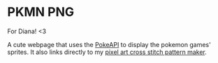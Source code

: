 # PKMN PNG
For Diana! <3

A cute webpage that uses the [PokeAPI](https://pokeapi.co/) to display the pokemon games' sprites. It also links directly to my [pixel art cross stitch pattern maker](https://puzzleweaver.github.io/cross-stitch-maker).
